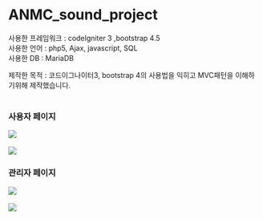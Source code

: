 # ANMC_sound_project

사용한 프레임워크 : codeIgniter 3 ,bootstrap 4.5<br>
사용한 언어 : php5, Ajax, javascript, SQL<br>
사용한 DB : MariaDB<br>

제작한 목적 : 코드이그나이터3, bootstrap 4의 사용법을 익히고 MVC패턴을 이해하기위해 제작했습니다.<br><br>

### 사용자 페이지
<kbd>
  <img src="https://user-images.githubusercontent.com/74585673/154823746-f035f009-783b-4682-af1d-98383ef6bcf5.png">
</kbd>
<br><br>
<kbd>
  <img src="https://user-images.githubusercontent.com/74585673/154823753-12c5eea8-1714-4b0b-a782-3d6f61024717.png">
</kbd>

### 관리자 페이지
<kbd>
  <img src="https://user-images.githubusercontent.com/74585673/154823816-34ab0892-43a7-4548-b773-ec7c3bb9be11.PNG">
</kbd>
<br><br>
<kbd>
  <img src="https://user-images.githubusercontent.com/74585673/154823818-13a52598-8c70-4f1a-b92c-5d0f0a758470.PNG">
</kbd>
